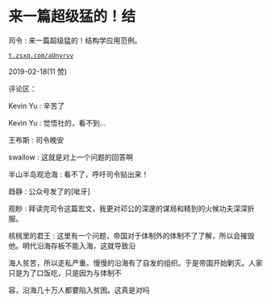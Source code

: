 # 来一篇超级猛的！结

司令 : 来一篇超级猛的！结构学应用范例。

[`t.zsxq.com/aUnyrvv`](https://t.zsxq.com/aUnyrvv)

2019-02-18(11 赞)

评论区：

Kevin Yu : 辛苦了

Kevin Yu : 觉悟社的，看不到…

王布斯 : 司令晚安

swallow : 这就是对上一个问题的回答啊

半山半岛观沧海 : 看不了，呼吁司令贴出来！

趋静 : 公众号发了的[呲牙]

观眇 : 拜读完司令这篇宏文，我更对邓公的深邃的谋局和精到的火候功夫深深折服。

核桃里的君王 : 这里有一个问题，帝国对于体制外的体制不了了解，所以会摧毁他。明代沿海存板不能入海，这就导致沿

海人贫苦，所以走私严重。慢慢的沿海有了自发的组织。于是帝国开始剿灭。人家只是为了口饭吃，只是因为与体制不

容，沿海几十万人都要陷入贫困。这真是对吗